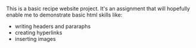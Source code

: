 This is a basic recipe website project.
It's an assignment that will hopefully enable me to demonstrate basic html skills like:
- writing headers and pararaphs
- creating hyperlinks
- inserting images